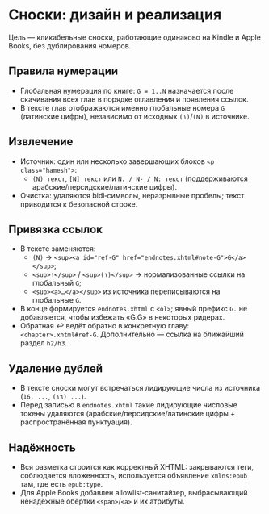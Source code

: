 # Сноски: дизайн и реализация

Цель — кликабельные сноски, работающие одинаково на Kindle и Apple Books, без дублирования номеров.

## Правила нумерации

- Глобальная нумерация по книге: `G = 1..N` назначается после скачивания всех глав в порядке оглавления и появления ссылок.
- В тексте глав отображаются именно глобальные номера `G` (латинские цифры), независимо от исходных `(١)`/`(N)` в источнике.

## Извлечение

- Источник: один или несколько завершающих блоков `<p class="hamesh">`:
  - `(N) текст`, `[N] текст` или `N. / N- / N: текст` (поддерживаются арабские/персидские/латинские цифры).
- Очистка: удаляются bidi‑символы, неразрывные пробелы; текст приводится к безопасной строке.

## Привязка ссылок

- В тексте заменяются:
  - `(N)` → `<sup><a id="ref-G" href="endnotes.xhtml#note-G">G</a></sup>`;
  - `<sup>١</sup>` / `<sup>(١)</sup>` → нормализованные ссылки на глобальный `G`;
  - `<sup><a>…</a></sup>` из источника переписываются на глобальные `G`.
- В конце формируется `endnotes.xhtml` с `<ol>`; явный префикс `G.` не добавляется, чтобы избежать «G.G» в некоторых ридерах.
- Обратная ↩︎ ведёт обратно в конкретную главу: `<chapter>.xhtml#ref-G`. Дополнительно — ссылка на ближайший раздел `h2/h3`.

## Удаление дублей

- В тексте сноски могут встречаться лидирующие числа из источника (`16. ...`, `(١٦) ...`).
- Перед записью в `endnotes.xhtml` такие лидирующие числовые токены удаляются (арабские/персидские/латинские цифры + распространённая пунктуация).

## Надёжность

- Вся разметка строится как корректный XHTML: закрываются теги, соблюдается вложенность, используется объявление `xmlns:epub` там, где есть `epub:type`.
- Для Apple Books добавлен allowlist‑санитайзер, выбрасывающий ненадёжные обёртки `<span>`/`<a>` и их атрибуты.
